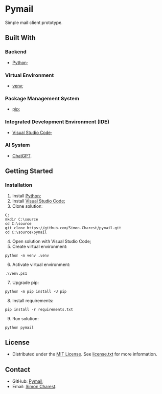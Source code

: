 # Pymail
Simple mail client prototype.

## Built With

### Backend
- [Python](https://www.python.org);

### Virtual Environment
- [venv](https://docs.python.org/library/venv);

### Package Management System
- [pip](https://pip.pypa.io);

### Integrated Development Environment (IDE)
- [Visual Studio Code](https://code.visualstudio.com);

### AI System
- [ChatGPT](https://chat.openai.com/).

## Getting Started

### Installation
1. Install [Python](https://www.python.org/downloads/);
2. Install [Visual Studio Code](https://code.visualstudio.com/download);
3. Clone solution:
```
C:
mkdir C:\source
cd C:\source
git clone https://github.com/Simon-Charest/pymail.git
cd C:\source\pymail
```
4. Open solution with Visual Studio Code;
5. Create virtual environment:
```
python -m venv .venv
```
6. Activate virtual environment:
```
.\venv.ps1
```
7. Upgrade pip:
```
python -m pip install -U pip
```
8. Install requirements:
```
pip install -r requirements.txt
```
9. Run solution:
```
python pymail
```

## License
- Distributed under the [MIT License](https://opensource.org/license/mit/). See [license.txt](./license.txt) for more information.

## Contact
- GitHub: [Pymail](https://github.com/Simon-Charest/pymail);
- Email: [Simon Charest](mailto:simoncharest@gmail.com).
